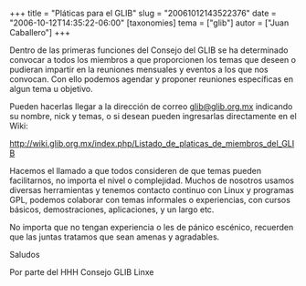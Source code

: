 +++
title = "Pláticas para el GLIB"
slug = "20061012143522376"
date = "2006-10-12T14:35:22-06:00"
[taxonomies]
tema = ["glib"]
autor = ["Juan Caballero"]
+++

Dentro de las primeras funciones del Consejo del GLIB se ha determinado
convocar a todos los miembros a que proporcionen los temas que deseen o
pudieran impartir en la reuniones mensuales y eventos a los que nos
convocan. Con ello podemos agendar y proponer reuniones específicas en
algun tema u objetivo.

Pueden hacerlas llegar a la dirección de correo <glib@glib.org.mx>
indicando su nombre, nick y temas, o si desean pueden ingresarlas
directamente en el Wiki:

<a href="http://wiki.glib.org.mx/index.php/Listado_de_platicas_de_miembros_del_GLIB">http://wiki.glib.org.mx/index.php/Listado_de_platicas_de_miembros_del_GLIB</a>

<!-- more -->
Hacemos el llamado a que todos consideren de que temas pueden
facilitarnos, no importa el nivel o complejidad. Muchos de nosotros
usamos diversas herramientas y tenemos contacto continuo con Linux y
programas GPL, podemos colaborar con temas informales o experiencias,
con cursos básicos, demostraciones, aplicaciones, y un largo etc.

No importa que no tengan experiencia o les de pánico escénico, recuerden
que las juntas tratamos que sean amenas y agradables.

Saludos

Por parte del HHH Consejo GLIB Linxe
